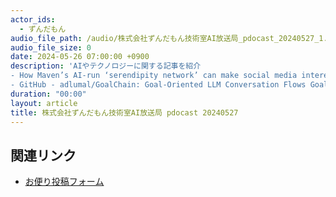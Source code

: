 ```yaml
---
actor_ids:
  - ずんだもん
audio_file_path: /audio/株式会社ずんだもん技術室AI放送局_pdocast_20240527_1.mp3
audio_file_size: 0
date: 2024-05-26 07:00:00 +0900
description: 'AIやテクノロジーに関する記事を紹介
- How Maven’s AI-run ‘serendipity network’ can make social media interesting again
- GitHub - adlumal/GoalChain: Goal-Oriented LLM Conversation Flows GoalChain'
duration: "00:00"
layout: article
title: 株式会社ずんだもん技術室AI放送局 pdocast 20240527
---
```


## 関連リンク

- [お便り投稿フォーム](https://forms.gle/ffg4JTfqdiqK62qf9)
